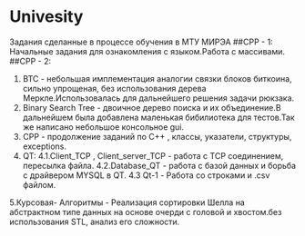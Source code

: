 # Univesity
Задания сделанные в процессе обучения в МТУ МИРЭА
##CPP - 1:
Начальные задания для ознакомления с языком.Работа с массивами.
##CPP - 2:
1. BTC -  небольшая имплементация аналогии связки блоков биткоина, сильно упрощеная, без использования дерева Меркле.Использовалась для дальнейшего решения задачи рюкзака.
2. Binary Search Tree - двоичное дерево поиска и их объединение.В дальнейшем была добавлена маленькая бибилиотека для тестов.Так же написано небольшое консольное gui.
3. CPP -  продолжение заданий по С++ , классы, указатели, структуры, exceptions.
4. QT: 4.1.Client_TCP , Client_server_TCP - работа с TCP соединением, пересылка файла.  4.2.Database_QT - работа с базой данных и борьба с драйвером MYSQL в QT.  4.3 Qt-1 - Работа со строками и .csv файлом.

5.Курсовая- Алгоритмы - Реализация сортировки Шелла на абстрактном типе данных на основе очерди с головой и хвостом.без использования STL, анализ его сложности.

